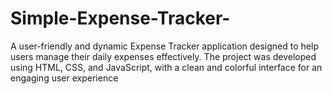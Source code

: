 # Simple-Expense-Tracker-
A user-friendly and dynamic Expense Tracker application designed to help users manage their daily expenses effectively. The project was developed using HTML, CSS, and JavaScript, with a clean and colorful interface for an engaging user experience
